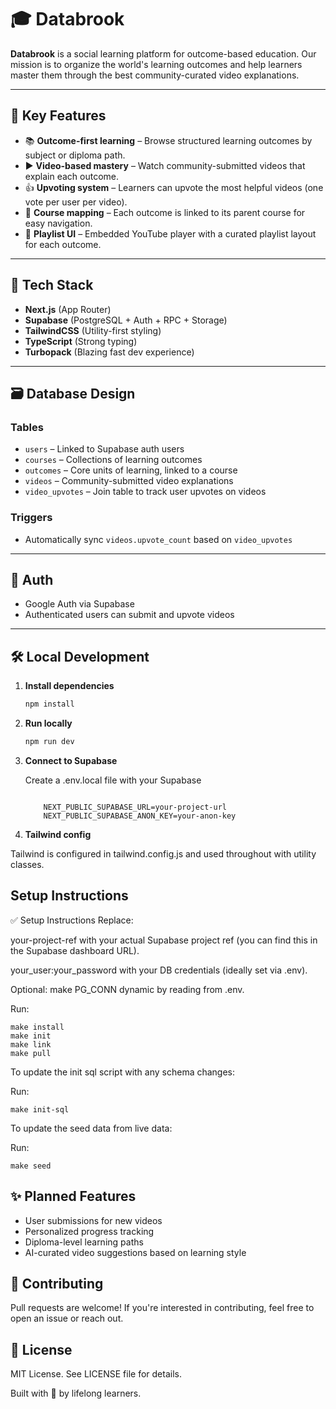 # 🎓 Databrook

**Databrook** is a social learning platform for outcome-based education. Our mission is to organize the world's learning outcomes and help learners master them through the best community-curated video explanations.

---

## 🧠 Key Features

- 📚 **Outcome-first learning** – Browse structured learning outcomes by subject or diploma path.
- ▶️ **Video-based mastery** – Watch community-submitted videos that explain each outcome.
- 👍 **Upvoting system** – Learners can upvote the most helpful videos (one vote per user per video).
- 🧭 **Course mapping** – Each outcome is linked to its parent course for easy navigation.
- 🧵 **Playlist UI** – Embedded YouTube player with a curated playlist layout for each outcome.

---

## 🚀 Tech Stack

- **Next.js** (App Router)
- **Supabase** (PostgreSQL + Auth + RPC + Storage)
- **TailwindCSS** (Utility-first styling)
- **TypeScript** (Strong typing)
- **Turbopack** (Blazing fast dev experience)

---

## 🗃️ Database Design

### Tables

- `users` – Linked to Supabase auth users
- `courses` – Collections of learning outcomes
- `outcomes` – Core units of learning, linked to a course
- `videos` – Community-submitted video explanations
- `video_upvotes` – Join table to track user upvotes on videos

### Triggers

- Automatically sync `videos.upvote_count` based on `video_upvotes`

---

## 🔐 Auth

- Google Auth via Supabase
- Authenticated users can submit and upvote videos

---

## 🛠️ Local Development

1. **Install dependencies**

   ```bash
   npm install
	```
2.	**Run locally**

	```bash
	npm run dev
	```
3. **Connect to Supabase**

	Create a .env.local file with your Supabase
	```env
	
	    NEXT_PUBLIC_SUPABASE_URL=your-project-url
	    NEXT_PUBLIC_SUPABASE_ANON_KEY=your-anon-key
4. **Tailwind config**

Tailwind is configured in tailwind.config.js and used throughout with utility classes.

## Setup Instructions

✅ Setup Instructions
Replace:

your-project-ref with your actual Supabase project ref (you can find this in the Supabase dashboard URL).

your_user:your_password with your DB credentials (ideally set via .env).

Optional: make PG_CONN dynamic by reading from .env.

Run:
	
	make install
	make init
	make link
	make pull
	
To update the init sql script with any schema changes:

Run:

	make init-sql
	
To update the seed data from live data:

Run:

	make seed
	

## ✨ Planned Features
- User submissions for new videos
- Personalized progress tracking
- Diploma-level learning paths
- AI-curated video suggestions based on learning style

## 🤝 Contributing
Pull requests are welcome! If you're interested in contributing, feel free to open an issue or reach out.

## 📄 License
MIT License. See LICENSE file for details.

Built with 💚 by lifelong learners.

